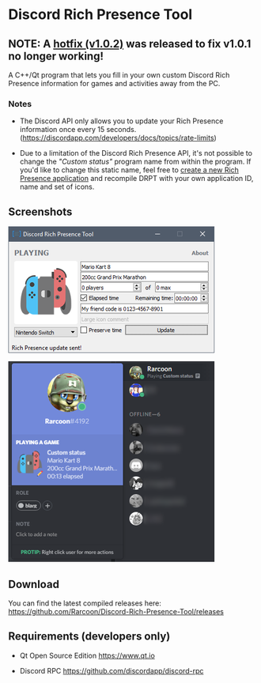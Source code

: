 # Discord Rich Presence Tool
## NOTE: A [hotfix (v1.0.2)](https://github.com/Rarcoon/Discord-Rich-Presence-Tool/releases/tag/v1.0.2) was released to fix v1.0.1 no longer working!
A C++/Qt program that lets you fill in your own custom Discord Rich Presence information for games and activities away from the PC.

### Notes
* The Discord API only allows you to update your Rich Presence information once every 15 seconds. (https://discordapp.com/developers/docs/topics/rate-limits)

* Due to a limitation of the Discord Rich Presence API, it's not possible to change the *"Custom status"* program name from within the program. If you'd like to change this static name, feel free to [create a new Rich Presence application](https://discordapp.com/developers) and recompile DRPT with your own application ID, name and set of icons.

## Screenshots
![Main window](screenshots/1.png)

![The result in Discord](screenshots/2.png)

## Download
You can find the latest compiled releases here: https://github.com/Rarcoon/Discord-Rich-Presence-Tool/releases

## Requirements (developers only)
- Qt Open Source Edition
https://www.qt.io

- Discord RPC
https://github.com/discordapp/discord-rpc
